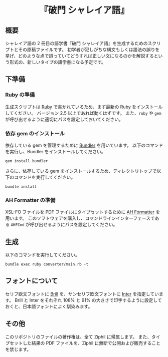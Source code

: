 <div align="center">
<h1>『破門 シャレイア語』</h1>
</div>


## 概要
シャレイア語の 2 冊目の語学書『破門 シャレイア語』を生成するためのスクリプトとその原稿ファイルです。
初学者が犯しがちな構文もしくは語法の誤りを挙げ、どのような点で誤っていてどうすれば正しい文になるのかを解説するという形式の、新しいタイプの語学書になる予定です。

## 下準備

### Ruby の準備
生成スクリプトは [Ruby](https://www.ruby-lang.org/ja/) で書かれているため、まず最新の Ruby をインストールしてください。
バージョン 2.5 以上であれば動くはずです。
また、`ruby` や `gem` が呼び出せるように適切にパスを設定しておいてください。

### 依存 gem のインストール
依存している gem を管理するために [Bundler](https://bundler.io/) を用いています。
以下のコマンドを実行し、Bundler をインストールしてください。
```
gem install bundler
```

さらに、依存している gem をインストールするため、ディレクトリトップで以下のコマンドを実行してください。
```
bundle install
```

### AH Formatter の準備
XSL-FO ファイルを PDF ファイルにタイプセットするために [AH Formatter](https://www.antenna.co.jp/AHF/) を用います。
このソフトウェアを購入し、コマンドラインインターフェースである `AHFCmd` が呼び出せるようにパスを設定してください。

## 生成
以下のコマンドを実行してください。
```
bundle exec ruby converter/main.rb -t
```

## フォントについて
セリフ欧文フォントに [Brill](https://brill.com/page/BrillFont/brill-typeface) を、サンセリフ欧文フォントに [Inter](https://rsms.me/inter/) を指定しています。
Brill と Inter をそれぞれ 108% と 91% の大きさで印字するように設定しておくと、日本語フォントによく馴染みます。

## その他
このリポジトリのファイルの著作権は、全て Ziphil に帰属します。
また、タイプセットした結果の PDF ファイルを、Ziphil に無断で公開および販売することを禁じます。